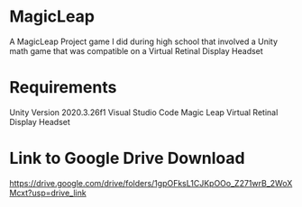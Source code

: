 # MagicLeap
A MagicLeap Project game I did during high school that involved a Unity math game that was compatible on a Virtual Retinal Display Headset

# Requirements
Unity Version 2020.3.26f1
Visual Studio Code
Magic Leap Virtual Retinal Display Headset

# Link to Google Drive Download
https://drive.google.com/drive/folders/1gpOFksL1CJKpOOo_Z271wrB_2WoXMcxt?usp=drive_link
